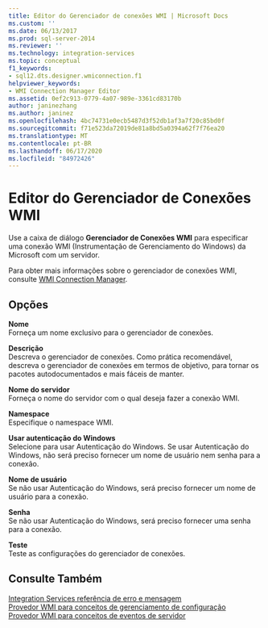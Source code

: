 ```yaml
---
title: Editor do Gerenciador de conexões WMI | Microsoft Docs
ms.custom: ''
ms.date: 06/13/2017
ms.prod: sql-server-2014
ms.reviewer: ''
ms.technology: integration-services
ms.topic: conceptual
f1_keywords:
- sql12.dts.designer.wmiconnection.f1
helpviewer_keywords:
- WMI Connection Manager Editor
ms.assetid: 0ef2c913-0779-4a07-989e-3361cd83170b
author: janinezhang
ms.author: janinez
ms.openlocfilehash: 4bc74731e0ecb5487d3f52db1af3a7f20c85bd0f
ms.sourcegitcommit: f71e523da72019de81a8bd5a0394a62f7f76ea20
ms.translationtype: MT
ms.contentlocale: pt-BR
ms.lasthandoff: 06/17/2020
ms.locfileid: "84972426"
---
```

# <a name="wmi-connection-manager-editor"></a>Editor do Gerenciador de Conexões WMI
  Use a caixa de diálogo **Gerenciador de Conexões WMI** para especificar uma conexão WMI (Instrumentação de Gerenciamento do Windows) da Microsoft com um servidor.  
  
 Para obter mais informações sobre o gerenciador de conexões WMI, consulte [WMI Connection Manager](connection-manager/wmi-connection-manager.md).  
  
## <a name="options"></a>Opções  
 **Nome**  
 Forneça um nome exclusivo para o gerenciador de conexões.  
  
 **Descrição**  
 Descreva o gerenciador de conexões. Como prática recomendável, descreva o gerenciador de conexões em termos de objetivo, para tornar os pacotes autodocumentados e mais fáceis de manter.  
  
 **Nome do servidor**  
 Forneça o nome do servidor com o qual deseja fazer a conexão WMI.  
  
 **Namespace**  
 Especifique o namespace WMI.  
  
 **Usar autenticação do Windows**  
 Selecione para usar Autenticação do Windows. Se usar Autenticação do Windows, não será preciso fornecer um nome de usuário nem senha para a conexão.  
  
 **Nome de usuário**  
 Se não usar Autenticação do Windows, será preciso fornecer um nome de usuário para a conexão.  
  
 **Senha**  
 Se não usar Autenticação do Windows, será preciso fornecer uma senha para a conexão.  
  
 **Teste**  
 Teste as configurações do gerenciador de conexões.  
  
## <a name="see-also"></a>Consulte Também  
 [Integration Services referência de erro e mensagem](../../2014/integration-services/integration-services-error-and-message-reference.md)   
 [Provedor WMI para conceitos de gerenciamento de configuração](../relational-databases/wmi-provider-configuration/wmi-provider-for-configuration-management.md)   
 [Provedor WMI para conceitos de eventos de servidor](../relational-databases/wmi-provider-server-events/wmi-provider-for-server-events-concepts.md)  
  
  
